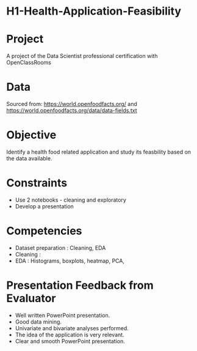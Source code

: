 # H1-Health-Application-Feasibility

# Project
A project of the Data Scientist professional certification with OpenClassRooms

# Data 
Sourced from: https://world.openfoodfacts.org/ and https://world.openfoodfacts.org/data/data-fields.txt

# Objective 
Identify a health food related application and study its feasbility based on the data available.

# Constraints
- Use 2 notebooks - cleaning and exploratory
- Develop a presentation

# Competencies
- Dataset preparation : Cleaning, EDA 
- Cleaning : 
- EDA : Histograms, boxplots, heatmap, PCA, 

# Presentation Feedback from Evaluator 
- Well written PowerPoint presentation.
- Good data mining.
- Univariate and bivariate analyses performed.
- The idea of the application is very relevant. 
- Clear and smooth PowerPoint presentation.
